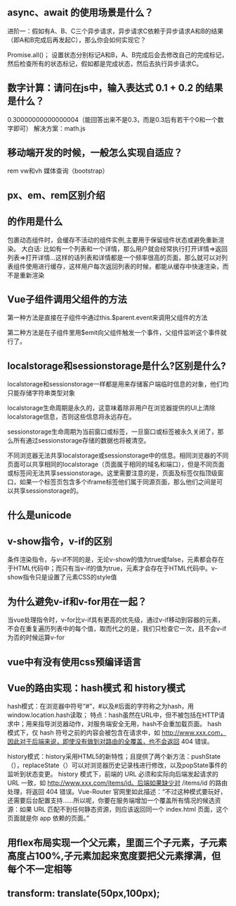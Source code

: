 ## async、await 的使用场景是什么？
进阶一：假如有A、B、C三个异步请求，异步请求C依赖于异步请求A和B的结果（即A和B完成后再发起C），那么你会如何实现它？

Promise.all()；
设置状态分别标记A和B，A、B完成后会去修改自己的完成标记，然后检查所有的状态标记，假如都是完成状态，然后去执行异步请求C。
## 数字计算：请问在js中，输入表达式 0.1 + 0.2 的结果是什么？
0.30000000000000004（能回答出来不是0.3，而是0.3后有若干个0和一个数字即可）
解决方案：math.js
## 移动端开发的时候，一般怎么实现自适应？
rem
vw和vh
媒体查询（bootstrap）
## px、em、rem区别介绍
## <keep-alive></keep-alive>的作用是什么
<keep-alive></keep-alive>包裹动态组件时，会缓存不活动的组件实例,主要用于保留组件状态或避免重新渲染。 大白话: 比如有一个列表和一个详情，那么用户就会经常执行打开详情=>返回列表=>打开详情…这样的话列表和详情都是一个频率很高的页面，那么就可以对列表组件使用<keep-alive></keep-alive>进行缓存，这样用户每次返回列表的时候，都能从缓存中快速渲染，而不是重新渲染
## Vue子组件调用父组件的方法
第一种方法是直接在子组件中通过this.$parent.event来调用父组件的方法

第二种方法是在子组件里用$emit向父组件触发一个事件，父组件监听这个事件就行了。
## localstorage和sessionstorage是什么?区别是什么?
localstorage和sessionstorage一样都是用来存储客户端临时信息的对象，他们均只能存储字符串类型对象

localstorage生命周期是永久的，这意味着除非用户在浏览器提供的UI上清除localstorage信息，否则这些信息将永远存在。

sessionstorage生命周期为当前窗口或标签，一旦窗口或标签被永久关闭了，那么所有通过sessionstorage存储的数据也将被清空。

不同浏览器无法共享localstorage或sessionstorage中的信息。相同浏览器的不同页面可以共享相同的localstorage（页面属于相同的域名和端口），但是不同页面或标签间无法共享sessionstorage。这里需要注意的是，页面及标签仅指顶级窗口，如果一个标签页包含多个iframe标签他们属于同源页面，那么他们之间是可以共享sessionstorage的。
## 什么是unicode
## v-show指令，v-if的区别
条件渲染指令，与v-if不同的是，无论v-show的值为true或false，元素都会存在于HTML代码中；而只有当v-if的值为true，元素才会存在于HTML代码中。v-show指令只是设置了元素CSS的style值
## 为什么避免v-if和v-for用在一起？

当vue处理指令时，v-for比v-if具有更高的优先级，通过v-if移动到容器的元素，不会在重复遍历列表中的每个值，取而代之的是，我们只检查它一次，且不会v-if为否的时候运算v-for
## vue中有没有使用css预编译语言
## Vue的路由实现：hash模式 和 history模式
hash模式：在浏览器中符号“#”，#以及#后面的字符称之为hash，用window.location.hash读取；
特点：hash虽然在URL中，但不被包括在HTTP请求中；用来指导浏览器动作，对服务端安全无用，hash不会重加载页面。
hash 模式下，仅 hash 符号之前的内容会被包含在请求中，如 http://www.xxx.com，因此对于后端来说，即使没有做到对路由的全覆盖，也不会返回 404 错误。

history模式：history采用HTML5的新特性；且提供了两个新方法：pushState（），replaceState（）可以对浏览器历史记录栈进行修改，以及popState事件的监听到状态变更。
history 模式下，前端的 URL 必须和实际向后端发起请求的 URL 一致，如 http://www.xxx.com/items/id。后端如果缺少对 /items/id 的路由处理，将返回 404 错误。Vue-Router 官网里如此描述：“不过这种模式要玩好，还需要后台配置支持……所以呢，你要在服务端增加一个覆盖所有情况的候选资源：如果 URL 匹配不到任何静态资源，则应该返回同一个 index.html 页面，这个页面就是你 app 依赖的页面。”
## 用flex布局实现一个父元素，里面三个子元素，子元素高度占100%,子元素加起来宽度要把父元素撑满，但每个不一定相等
## transform: translate(50px,100px);